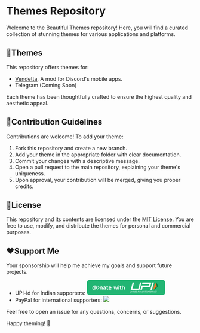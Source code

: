 # Themes Repository

Welcome to the Beautiful Themes repository! Here, you will find a curated collection of stunning themes for various applications and platforms.

## 🎨Themes

This repository offers themes for:

- [Vendetta](https://github.com/vendetta-mod), A mod for Discord's mobile apps.
- Telegram (Coming Soon)

Each theme has been thoughtfully crafted to ensure the highest quality and aesthetic appeal.

## 🤝Contribution Guidelines

Contributions are welcome! To add your theme:

1. Fork this repository and create a new branch.
2. Add your theme in the appropriate folder with clear documentation.
3. Commit your changes with a descriptive message.
4. Open a pull request to the main repository, explaining your theme's uniqueness.
5. Upon approval, your contribution will be merged, giving you proper credits.

## 🪪License

This repository and its contents are licensed under the [MIT License](https://opensource.org/licenses/MIT). You are free to use, modify, and distribute the themes for personal and commercial purposes.

## ❤️Support Me

Your sponsorship will help me achieve my goals and support future projects.

- UPI-id for Indian supporters: <a href="https://github.com/TakiShiwa/Themes/assets/137756384/02a87419-84ec-4ea8-a910-20f92e19259a"><img src="https://github.com/TakiShiwa/donate-with-upi/blob/main/Button/SVG/UPI-green-01.svg" height="40"></a>
- PayPal for international supporters: <a href="https://www.paypal.me/TakiShiwa"><img src="https://github.com/andreostrovsky/donate-with-paypal/blob/master/blue.svg" height="40"></a>

Feel free to open an issue for any questions, concerns, or suggestions.

Happy theming! 🎨
